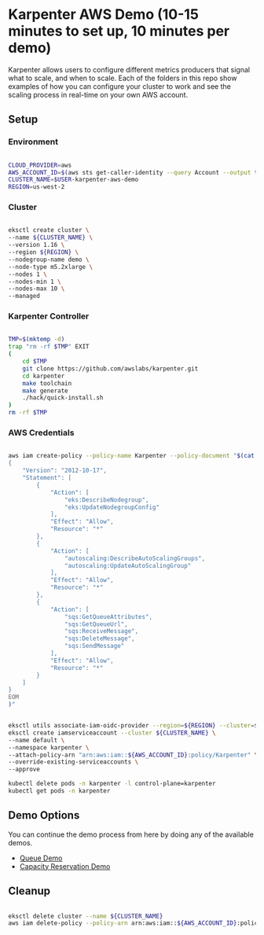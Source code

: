 # Karpenter AWS Demo (10-15 minutes to set up, 10 minutes per demo)

Karpenter allows users to configure different metrics producers that signal what to scale, and when to scale. Each of the folders in this repo show examples of how you can configure your cluster to work and see the scaling process in real-time on your own AWS account.

## Setup

### Environment

```bash

CLOUD_PROVIDER=aws
AWS_ACCOUNT_ID=$(aws sts get-caller-identity --query Account --output text)
CLUSTER_NAME=$USER-karpenter-aws-demo
REGION=us-west-2
```

### Cluster

```bash

eksctl create cluster \
--name ${CLUSTER_NAME} \
--version 1.16 \
--region ${REGION} \
--nodegroup-name demo \
--node-type m5.2xlarge \
--nodes 1 \
--nodes-min 1 \
--nodes-max 10 \
--managed
```

### Karpenter Controller

```bash

TMP=$(mktemp -d)
trap "rm -rf $TMP" EXIT
(
    cd $TMP
    git clone https://github.com/awslabs/karpenter.git
    cd karpenter
    make toolchain
    make generate
    ./hack/quick-install.sh
)
rm -rf $TMP
```

### AWS Credentials

```bash

aws iam create-policy --policy-name Karpenter --policy-document "$(cat <<-EOM
{
    "Version": "2012-10-17",
    "Statement": [
        {
            "Action": [
                "eks:DescribeNodegroup",
                "eks:UpdateNodegroupConfig"
            ],
            "Effect": "Allow",
            "Resource": "*"
        },
        {
            "Action": [
                "autoscaling:DescribeAutoScalingGroups",
                "autoscaling:UpdateAutoScalingGroup"
            ],
            "Effect": "Allow",
            "Resource": "*"
        },
        {
            "Action": [
                "sqs:GetQueueAttributes",
                "sqs:GetQueueUrl",
                "sqs:ReceiveMessage",
                "sqs:DeleteMessage",
                "sqs:SendMessage"
            ],
            "Effect": "Allow",
            "Resource": "*"
        }
    ]
}
EOM
)"
```

```bash

eksctl utils associate-iam-oidc-provider --region=${REGION} --cluster=${CLUSTER_NAME} --approve
eksctl create iamserviceaccount --cluster ${CLUSTER_NAME} \
--name default \
--namespace karpenter \
--attach-policy-arn "arn:aws:iam::${AWS_ACCOUNT_ID}:policy/Karpenter" \
--override-existing-serviceaccounts \
--approve

kubectl delete pods -n karpenter -l control-plane=karpenter
kubectl get pods -n karpenter
```

## Demo Options

You can continue the demo process from here by doing any of the available demos.

* [Queue Demo](https://github.com/ellistarn/karpenter-aws-demo/blob/main/queue/)
* [Capacity Reservation Demo](https://github.com/ellistarn/karpenter-aws-demo/blob/main/capacity-reservations)

## Cleanup

```bash

eksctl delete cluster --name ${CLUSTER_NAME}
aws iam delete-policy --policy-arn arn:aws:iam::${AWS_ACCOUNT_ID}:policy/Karpenter
```
